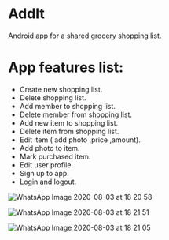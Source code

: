 # AddIt
Android app for a shared grocery shopping list.

# App features list:
* Create new shopping list.
* Delete shopping list.
* Add member to shopping list.
* Delete member from shopping list.
* Add new item to shopping list.
* Delete item from shopping list.
* Edit item ( add photo ,price ,amount).
* Add photo to item.
* Mark purchased item.
* Edit user profile.
* Sign up to app.
* Login and logout.

![WhatsApp Image 2020-08-03 at 18 20 58](https://user-images.githubusercontent.com/38475764/89199361-1964f680-d5b7-11ea-81dc-5e4277c18872.jpeg)


![WhatsApp Image 2020-08-03 at 18 21 51](https://user-images.githubusercontent.com/38475764/89199641-85475f00-d5b7-11ea-8e4a-22b759e01724.jpeg)

![WhatsApp Image 2020-08-03 at 18 21 05](https://user-images.githubusercontent.com/38475764/89202890-5384c700-d5bc-11ea-963f-306677eb0801.jpeg)

